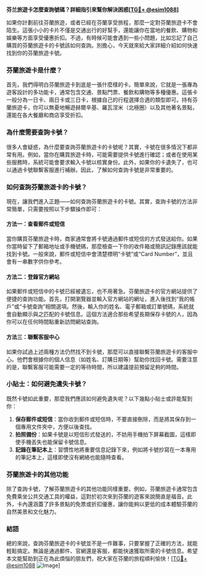 **芬兰旅遊卡怎麼查詢號碼？詳細指引來幫你解決困惑[[TG💪+ @esim1088](https://t.me/s/esim1088)]**

如果你計劃前往芬蘭旅遊，或者已經在芬蘭享受旅程，那麼一定對芬蘭旅遊卡不會陌生。這張小小的卡片不僅是交通出行的好幫手，還能讓你在當地的餐飲、購物和娛樂等方面享受優惠折扣。不過，有時候可能會遇到一些小問題，比如忘記了自己購買的芬蘭旅遊卡的卡號該如何查詢。別擔心，今天就來給大家詳細介紹如何快速找到你的芬蘭旅遊卡號。

### 芬蘭旅遊卡是什麼？

首先，我們得明白芬蘭旅遊卡到底是一張什麼樣的卡。簡單來說，它就是一張專為遊客設計的多功能卡，通常包含交通、景點門票、餐飲和購物等多種優惠。這張卡一般分為一日卡、兩日卡或三日卡，根據自己的行程選擇合適的類型即可。持有芬蘭旅遊卡，你可以無憂地暢遊赫爾辛基、羅瓦涅米（北極圈）以及其他著名景點，還能在各大餐廳和商店享受折扣。

### 為什麼需要查詢卡號？

很多人會疑惑，為什麼要查詢芬蘭旅遊卡的卡號呢？其實，卡號在很多情況下都非常有用。例如，當你在購買旅遊卡時，可能需要提供卡號進行確認；或者在使用某些服務時，系統可能會要求輸入卡號以核實身份。此外，如果你的卡遺失了，也可以通過卡號聯繫客服進行補辦。因此，了解如何查詢卡號是非常重要的。

### 如何查詢芬蘭旅遊卡的卡號？

現在，讓我們進入正題——如何查詢芬蘭旅遊卡的卡號。其實，查詢卡號的方法非常簡單，只需要按照以下步驟操作即可：

#### 方法一：查看郵件或短信

當你購買芬蘭旅遊卡時，商家通常會將卡號通過郵件或短信的方式發送給你。如果你當時留下了郵箱地址或手機號碼，那麼檢查一下你的收件箱或簡訊記錄應該就能找到卡號。一般來說，郵件或短信中會清楚標明“卡號”或“Card Number”，並且會有一串數字供你參考。

#### 方法二：登錄官方網站

如果郵件或短信中的卡號已經被遺忘，也不用著急。芬蘭旅遊卡的官方網站提供了便捷的查詢功能。首先，打開瀏覽器並輸入官方網站的網址，進入後找到“我的帳戶”或“卡號查詢”相關選項。然後，輸入你的姓名、電子郵箱或訂單號碼，系統就會自動顯示與之匹配的卡號信息。這個方法適合那些希望長期保存卡號的人，因為你可以在任何時間點重新訪問網站查詢。

#### 方法三：聯繫客服中心

如果你試過上述兩種方法仍然找不到卡號，那麼可以直接聯繫芬蘭旅遊卡的客服中心。他們會根據你的個人信息（如姓名、訂購日期等）幫助你找回卡號。需要注意的是，聯繫客服可能需要一定的等待時間，所以建議提前預留足夠的時間。

### 小貼士：如何避免遺失卡號？

既然卡號如此重要，那麼我們應該如何避免遺失呢？以下幾點小貼士或許能幫到你：

1. **保存郵件或短信**：當你收到郵件或短信時，不要直接刪除，而是將其保存到一個專用文件夾中，方便以後查找。
2. **拍照備份**：如果卡號是以短信形式發送的，不妨用手機拍下屏幕截圖，這樣即使手機丟失也能保留卡號信息。
3. **記錄在筆記本上**：習慣性地將重要信息記錄下來，例如將卡號抄寫在一本專用的筆記本上，這樣即使沒有網絡也能隨時查看。

### 芬蘭旅遊卡的其他功能

除了查詢卡號，了解芬蘭旅遊卡的其他功能同樣重要。例如，芬蘭旅遊卡通常包含免費乘坐公共交通工具的權益，這對於初次來到芬蘭的遊客來說簡直是福音。此外，卡內還涵蓋了許多景點的免票或折扣優惠，讓你能夠以更低的成本體驗芬蘭的自然美景和文化魅力。

### 結語

總的來說，查詢芬蘭旅遊卡的卡號並不是一件難事，只要掌握了正確的方法，就能輕鬆搞定。無論是通過郵件、官網還是客服，都能快速獲取所需的卡號信息。希望本文能幫助到正在為此煩惱的朋友們，祝大家在芬蘭的旅程順利愉快！[[TG💪+ @esim1088](https://t.me/s/esim1088) ![Image](https://i.postimg.cc/4NQfJmqS/Snipaste-2025-05-13-00-14-12.png)]